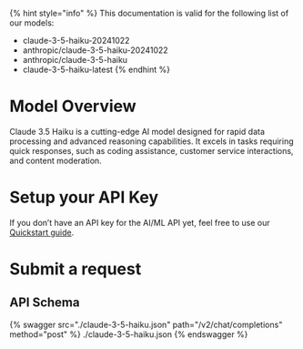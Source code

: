 [#references:start]: <> ({ "template": "openapi" })
{% hint style="info" %}
This documentation is valid for the following list of our models:
* claude-3-5-haiku-20241022
* anthropic/claude-3-5-haiku-20241022
* anthropic/claude-3-5-haiku
* claude-3-5-haiku-latest
{% endhint %}

# Model Overview
Claude 3.5 Haiku is a cutting-edge AI model designed for rapid data processing and advanced reasoning capabilities. It excels in tasks requiring quick responses, such as coding assistance, customer service interactions, and content moderation.

# Setup your API Key
If you don’t have an API key for the AI/ML API yet, feel free to use our [Quickstart guide](https://docs.aimlapi.com/quickstart/setting-up).

# Submit a request
## API Schema
{% swagger src="./claude-3-5-haiku.json" path="/v2/chat/completions" method="post" %}
./claude-3-5-haiku.json
{% endswagger %}

[#references:end]: <> ({})